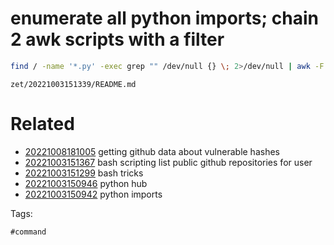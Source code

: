 # enumerate all python imports; chain 2 awk scripts with a filter
```bash
find / -name '*.py' -exec grep "" /dev/null {} \; 2>/dev/null | awk -F: '$2 ~ /import/ {print $1 "\t" $2}' | awk '{print $1,$3}'
```

` zet/20221003151339/README.md `

# Related

- [20221008181005](/zet/20221008181005/README.md) getting github data about vulnerable hashes
- [20221003151367](/zet/20221003151367/README.md) bash scripting list public github repositories for user
- [20221003151299](/zet/20221003151299/README.md) bash tricks
- [20221003150946](/zet/20221003150946/README.md) python hub
- [20221003150942](/zet/20221003150942/README.md) python imports

Tags:

    #command
